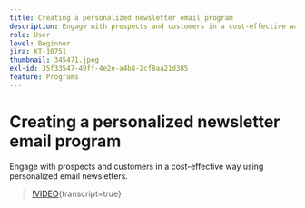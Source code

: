 ```yaml
---
title: Creating a personalized newsletter email program
description: Engage with prospects and customers in a cost-effective way using personalized email newsletters.
role: User
level: Beginner
jira: KT-10751
thumbnail: 345471.jpeg
exl-id: 35f33547-49ff-4e2e-a4b8-2cf8aa21d385
feature: Programs
---
```

# Creating a personalized newsletter email program

Engage with prospects and customers in a cost-effective way using personalized email newsletters.

>[!VIDEO](https://video.tv.adobe.com/v/345471/?quality=12&learn=on){transcript=true}
